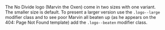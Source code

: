 The No Divide logo (Marvin the Oxen) come in two sizes with one variant. The smaller size is default. To present a larger version use the `.logo--large` modifier class 
and to see poor Marvin all beaten up (as he appears on the 404: Page Not Found template) add the `.logo--beaten` modifier class.